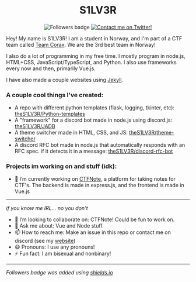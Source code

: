 <p align="center">
<!--   <img src="https://gravatar.com/avatar/708126e718f81d89e6daffba2b153c72.png?size=256&d=retro" align="center"/> -->
  <h1 align="center">S1LV3R</h1>
  <p align="center">
    <img alt="Followers badge" src="https://img.shields.io/github/followers/theS1LV3R?label=Followers&style=flat" align="center"/>
    <a href="https://twitter.com/s1lv3r__" align="center"><img alt="Contact me on Twitter!" src="https://img.shields.io/badge/Contact%20me%20on%20twitter!-s1lv3r___-%231da1f2" align="center"></a>
  </p>
</p>

Hey! My name is S1LV3R! I am a student in Norway, and I'm part of a CTF team called [Team Corax](https://corax.team). We are the 3rd best team in Norway!

I also do a lot of programming in my free time. I mostly program in node.js, HTML+CSS, JavaScript/TypeScript, and Python. I also use frameworks every now and then, primarily Vue.js.

I have also made a couple websites using [Jekyll](https://jekyllrb.com/).

### A couple cool things I've created:

- A repo with different python templates (flask, logging, tkinter, etc): [theS1LV3R/Python-templates](https://github.com/theS1LV3R/Python-templates)
- A "framework" for a discord bot made in node.js using discord.js: [theS1LV3R/JADB](https://github.com/theS1LV3R/JADB)
- A theme switcher made in HTML, CSS, and JS: [theS1LV3R/theme-switcher](https://github.com/theS1LV3R/theme-switcher)
- A discord RFC bot made in node.js that automatically responds with an RFC spec. if it detects it in a message: [theS1LV3R/discord-rfc-bot](https://github.com/theS1LV3R/discord-rfc-bot)

### Projects im working on and stuff (idk):

- 🔭 I’m currently working on [CTFNote](https://github.com/CTFNote), a platform for taking notes for CTF's. The backend is made in express.js, and the frontend is made in Vue.js


<!-- **theS1LV3R/theS1LV3R** is a ✨ _special_ ✨ repository because its `README.md` (this file) appears on your GitHub profile. -->

---

*if you know me IRL... no you don't*

- 👯 I’m looking to collaborate on: CTFNote! Could be fun to work on.
- 💬 Ask me about: Vue and Node stuff.
- 📫 How to reach me: Make an issue in this repo or contact me on discord (see my [website](https://s1lv3r.codes))
- 😄 Pronouns: I use any pronouns!
- ⚡ Fun fact: I am bisexual and nonbinary!

----

*Followers badge was added using [shields.io](https://shields.io)*
